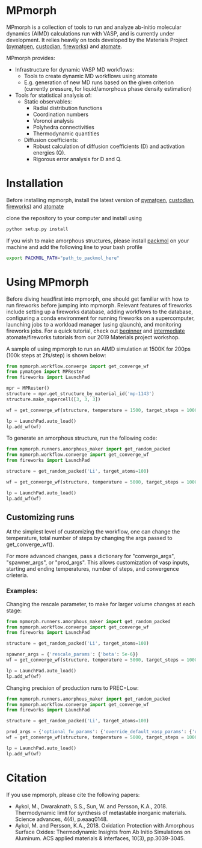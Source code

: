 # MPmorph

MPmorph is a collection of tools to run and analyze ab-initio molecular dynamics (AIMD) calculations run with VASP, 
and is currently under development.
It relies heavily on tools developed by the Materials Project ([pymatgen](http://www.pymatgen.org), 
[custodian](https://github.com/materialsproject/custodian), 
[fireworks](https://github.com/materialsproject/fireworks)) and [atomate](https://github.com/hackingmaterials/atomate).

MPmorph provides:
* Infrastructure for dynamic VASP MD workflows:
  * Tools to create dynamic MD workflows using atomate
  * E.g. generation of new MD runs based on the given criterion (currently pressure, for liquid/amorphous phase density estimation)
* Tools for statistical analysis of:
  * Static observables:
    * Radial distribution functions
    * Coordination numbers
    * Voronoi analysis
    * Polyhedra connectivities
    * Thermodynamic quantities
  * Diffusion coefficients:  
    * Robust calculation of diffusion coefficients (D) and activation energies (Q).
    * Rigorous error analysis for D and Q.

# Installation

Before installing mpmorph, install the latest version of [pymatgen](http://www.pymatgen.org), 
[custodian](https://github.com/materialsproject/custodian), 
[fireworks](https://github.com/materialsproject/fireworks)) and [atomate](https://github.com/hackingmaterials/atomate)

clone the repository to your computer and install using 
```bash
python setup.py install
```

If you wish to make amorphous structures, please install [packmol](http://m3g.iqm.unicamp.br/packmol/home.shtml) on your machine and add the following line to your bash profile
```bash
export PACKMOL_PATH="path_to_packmol_here"
```

# Using MPmorph
Before diving headfirst into mpmorph, one should get familiar with how to run fireworks before jumping into mpmorph. Relevant features of fireworks include setting up a fireworks database, adding workflows to the database, configuring a conda environment for running fireworks on a supercomputer, launching jobs to a workload manager (using qlaunch), and monitoring fireworks jobs. For a quick tutorial, check out [beginner](https://www.youtube.com/watch?v=-MalOMJt34U) and [intermediate](https://www.youtube.com/watch?v=zYA_BbKwVO4) atomate/fireworks tutorials from our 2019 Materials project workshop. 

A sample of using mpmorph to run an AIMD simulation at 1500K for 200ps (100k steps at 2fs/step) is shown below:

```python
from mpmorph.workflow.converge import get_converge_wf
from pymatgen import MPRester
from fireworks import LaunchPad

mpr = MPRester()
structure = mpr.get_structure_by_material_id('mp-1143')
structure.make_supercell([3, 3, 3])

wf = get_converge_wf(structure, temperature = 1500, target_steps = 100000)

lp = LaunchPad.auto_load()
lp.add_wf(wf)
```

To generate an amorphous structure, run the following code:

```python
from mpmorph.runners.amorphous_maker import get_random_packed
from mpmorph.workflow.converge import get_converge_wf
from fireworks import LaunchPad

structure = get_random_packed('Li', target_atoms=100)

wf = get_converge_wf(structure, temperature = 5000, target_steps = 10000)

lp = LaunchPad.auto_load()
lp.add_wf(wf)
```

## Customizing runs
At the simplest level of customizing the workflow, one can change the temperature, total number of steps by changing the args passed to get_converge_wf().

For more advanced changes, pass a dictionary for "converge_args", "spawner_args", or "prod_args". This allows customization of vasp inputs, starting and ending temperatures, number of steps, and convergence crieteria.

### Examples:

Changing the rescale parameter, to make for larger volume changes at each stage:
```python
from mpmorph.runners.amorphous_maker import get_random_packed
from mpmorph.workflow.converge import get_converge_wf
from fireworks import LaunchPad

structure = get_random_packed('Li', target_atoms=100)

spawner_args = {'rescale_params': {'beta': 5e-6}}
wf = get_converge_wf(structure, temperature = 5000, target_steps = 10000, spawner_args=spawner_args)

lp = LaunchPad.auto_load()
lp.add_wf(wf)
```

Changing precision of production runs to PREC=Low:
```python
from mpmorph.runners.amorphous_maker import get_random_packed
from mpmorph.workflow.converge import get_converge_wf
from fireworks import LaunchPad

structure = get_random_packed('Li', target_atoms=100)

prod_args = {'optional_fw_params': {'override_default_vasp_params': {'user_incar_settings': {'PREC': 'Normal'}}}}
wf = get_converge_wf(structure, temperature = 5000, target_steps = 10000, prod_args = prod_args)

lp = LaunchPad.auto_load()
lp.add_wf(wf)
```


# Citation

If you use mpmorph, please cite the following papers:
 * Aykol, M., Dwaraknath, S.S., Sun, W. and Persson, K.A., 2018. Thermodynamic limit for synthesis of metastable inorganic materials. Science advances, 4(4), p.eaaq0148.
 * Aykol, M. and Persson, K.A., 2018. Oxidation Protection with Amorphous Surface Oxides: Thermodynamic Insights from Ab Initio Simulations on Aluminum. ACS applied materials & interfaces, 10(3), pp.3039-3045.
